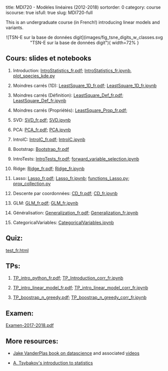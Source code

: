 title: MDI720 - Modèles linéaires (2012-2018)
sortorder: 0
category: course
iscourse: true
isfull: true
slug: MDI720-full


This is an undergraduate course (in French!) introducing linear models and variants.

<center>
![TSN-E sur la base de données digit](images/fig_tsne_digits_w_classes.svg "TSN-E sur la base de données digit"){ width=72% }
</center>

## Cours: slides et notebooks

1. Introduction: [IntroStatistics_fr.pdf](enseignement/TELECOM/MDI720/IntroStatistics_fr.pdf); [IntroStatistics_fr.ipynb](enseignement/TELECOM/MDI720/IntroStatistics_fr.ipynb), [plot_species_kde.py](enseignement/TELECOM/MDI720/plot_species_kde.py)

1. Moindres carrés (1D): [LeastSquare_1D_fr.pdf](enseignement/TELECOM/MDI720/LeastSquare_1D_fr.pdf);  [LeastSquare_1D_fr.ipynb](enseignement/TELECOM/MDI720/LeastSquare_1D_fr.ipynb)

1. Moindres carrés (Définition): [LeastSquare_Def_fr.pdf](enseignement/TELECOM/MDI720/LeastSquare_Def_fr.pdf); [LeastSquare_Def_fr.ipynb](enseignement/TELECOM/MDI720/LeastSquare_Def_fr.ipynb)

1. Moindres carrés (Propriétés): [LeastSquare_Prop_fr.pdf](enseignement/TELECOM/MDI720/LeastSquare_Prop_fr.pdf);

1. SVD: [SVD_fr.pdf](enseignement/TELECOM/MDI720/SVD_fr.pdf); [SVD.ipynb]( enseignement/TELECOM/MDI720/SVD.ipynb)

1. PCA: [PCA_fr.pdf](enseignement/TELECOM/MDI720/PCA_fr.pdf); [PCA.ipynb](enseignement/TELECOM/MDI720/PCA.ipynb)

1. IntroIC: [IntroIC_fr.pdf](enseignement/TELECOM/MDI720/IntroIC_fr.pdf); [IntroIC.ipynb](enseignement/TELECOM/MDI720/IntroIC.ipynb)

1. Bootstrap:  [Bootstrap_fr.pdf](enseignement/TELECOM/MDI720/Bootstrap_fr.pdf)

1. IntroTests: [IntroTests_fr.pdf](enseignement/TELECOM/MDI720/IntroTests_fr.pdf); [forward_variable_selection.ipynb](enseignement/TELECOM/MDI720/forward_variable_selection.ipynb)

1. Ridge: [Ridge_fr.pdf](enseignement/TELECOM/MDI720/Ridge_fr.pdf); [Ridge_fr.ipynb](enseignement/TELECOM/MDI720/Ridge_fr.ipynb)

1. Lasso: [Lasso_fr.pdf](enseignement/TELECOM/MDI720/Lasso_fr.pdf); [Lasso_fr.ipynb](enseignement/TELECOM/MDI720/Lasso_fr.ipynb); [functions_Lasso.py](enseignement/TELECOM/MDI720/functions_Lasso.py); [prox_collection.py](enseignement/TELECOM/MDI720/prox_collection.py)

1. Descente par coordonnées: [CD_fr.pdf](enseignement/TELECOM/MDI720/CD_fr.pdf);  [CD_fr.ipynb](enseignement/TELECOM/MDI720/CD_fr.ipynb)

1. GLM: [GLM_fr.pdf](enseignement/TELECOM/MDI720/GLM_fr.pdf); [GLM_fr.ipynb](enseignement/TELECOM/MDI720/GLM_fr.ipynb)

1. Généralisation: [Generalization_fr.pdf](enseignement/TELECOM/MDI720/Generalization_fr.pdf); [Generalization_fr.ipynb](enseignement/TELECOM/MDI720/Generalization_fr.ipynb)

1. CategoricalVariables: [CategoricalVariables.ipynb](enseignement/TELECOM/MDI720/CategoricalVariables.ipynb)


## Quiz:
[test_fr.html](enseignement/TELECOM/MDI720/test_fr.html)

## TPs:
1. [TP_intro_python_fr.pdf](enseignement/TELECOM/MDI720/TP_intro_python_fr.pdf); [TP_Introduction_corr_fr.ipynb](enseignement/TELECOM/MDI720/TP_Introduction_corr_fr.ipynb)

1. [TP_intro_linear_model_fr.pdf](enseignement/TELECOM/MDI720/TP_intro_linear_model_fr.pdf); [TP_intro_linear_model_corr_fr.ipynb](enseignement/TELECOM/MDI720/TP_intro_linear_model_corr_fr.ipynb)

1. [TP_boostrap_n_greedy.pdf](enseignement/TELECOM/MDI720/TP_boostrap_n_greedy.pdf); [TP_boostrap_n_greedy_corr_fr.ipynb](enseignement/TELECOM/MDI720/TP_boostrap_n_greedy_corr_fr.ipynb)

## Examen:
[Examen-2017-2018.pdf](enseignement/TELECOM/MDI720/Examen-2017-2018.pdf)

## More resources:

- [Jake VanderPlas book on datascience](https://jakevdp.github.io/PythonDataScienceHandbook/)
and associated
[videos](http://jakevdp.github.io/blog/2017/03/03/reproducible-data-analysis-in-jupyter/)

- [A. Tsybakov's introduction to statistics](/enseignement/ENSAE/biblio_stat.pdf)
